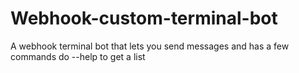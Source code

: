 # Webhook-custom-terminal-bot
A webhook terminal bot that lets you send messages and has a few commands do --help to get a list
